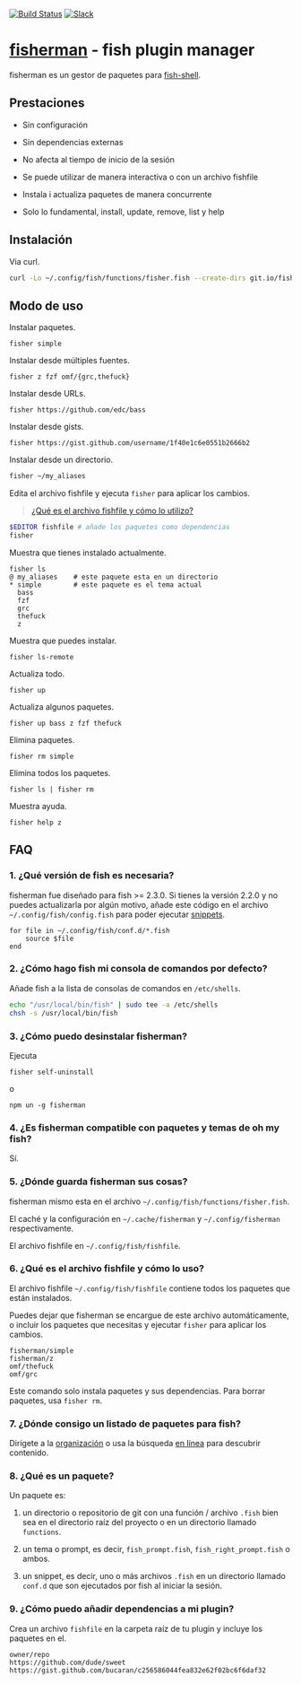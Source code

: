 [slack-link]: https://fisherman-wharf.herokuapp.com/
[slack-badge]: https://fisherman-wharf.herokuapp.com/badge.svg
[travis-link]: https://travis-ci.org/fisherman/fisherman
[travis-badge]: https://img.shields.io/travis/fisherman/fisherman.svg

[organización]: https://github.com/fisherman
[fish-shell]: https://github.com/fish-shell/fish-shell
[fisherman]: http://fisherman.sh
[en línea]: http://fisherman.sh/#search

[![Build Status][travis-badge]][travis-link]
[![Slack][slack-badge]][slack-link]

# [fisherman] - fish plugin manager

fisherman es un gestor de paquetes para [fish-shell].

## Prestaciones

* Sin configuración

* Sin dependencias externas

* No afecta al tiempo de inicio de la sesión

* Se puede utilizar de manera interactiva o con un archivo fishfile

* Instala i actualiza paquetes de manera concurrente

* Solo lo fundamental, install, update, remove, list y help

## Instalación

Via curl.

```sh
curl -Lo ~/.config/fish/functions/fisher.fish --create-dirs git.io/fisherman
```

## Modo de uso

Instalar paquetes.

```
fisher simple
```

Instalar desde múltiples fuentes.

```
fisher z fzf omf/{grc,thefuck}
```

Instalar desde URLs.

```
fisher https://github.com/edc/bass
```

Instalar desde gists.

```
fisher https://gist.github.com/username/1f40e1c6e0551b2666b2
```

Instalar desde un directorio.

```sh
fisher ~/my_aliases
```

Edita el archivo fishfile y ejecuta `fisher` para aplicar los cambios.

> [¿Qué es el archivo fishfile y cómo lo utilizo?](#6-qué-es-el-fishfile-y-cómo-lo-uso)

```sh
$EDITOR fishfile # añade los paquetes como dependencias
fisher
```

Muestra que tienes instalado actualmente.

```ApacheConf
fisher ls
@ my_aliases    # este paquete esta en un directorio
* simple        # este paquete es el tema actual
  bass
  fzf
  grc
  thefuck
  z
```

Muestra que puedes instalar.

```
fisher ls-remote
```

Actualiza todo.

```
fisher up
```

Actualiza algunos paquetes.

```
fisher up bass z fzf thefuck
```

Elimina paquetes.

```
fisher rm simple
```

Elimina todos los paquetes.

```
fisher ls | fisher rm
```

Muestra ayuda.

```
fisher help z
```

## FAQ

### 1. ¿Qué versión de fish es necesaria?

fisherman fue diseñado para fish >= 2.3.0. Si tienes la versión 2.2.0 y no puedes actualizarla por algún motivo, añade este código en el archivo `~/.config/fish/config.fish` para poder ejecutar [snippets](#8-qué-es-un-paquete).

```fish
for file in ~/.config/fish/conf.d/*.fish
    source $file
end
```

### 2. ¿Cómo hago fish mi consola de comandos por defecto?

Añade fish a la lista de consolas de comandos en `/etc/shells`.

```sh
echo "/usr/local/bin/fish" | sudo tee -a /etc/shells
chsh -s /usr/local/bin/fish
```

### 3. ¿Cómo puedo desinstalar fisherman?

Ejecuta

```fish
fisher self-uninstall
```

o

```fish
npm un -g fisherman
```

### 4. ¿Es fisherman compatible con paquetes y temas de oh my fish?

Sí.

### 5. ¿Dónde guarda fisherman sus cosas?

fisherman mismo esta en el archivo `~/.config/fish/functions/fisher.fish`.

El caché y la configuración en `~/.cache/fisherman` y `~/.config/fisherman` respectivamente.

El archivo fishfile en `~/.config/fish/fishfile`.

### 6. ¿Qué es el archivo fishfile y cómo lo uso?

El archivo fishfile `~/.config/fish/fishfile` contiene todos los paquetes que están instalados.

Puedes dejar que fisherman se encargue de este archivo automáticamente, o incluir los paquetes que necesitas y ejecutar `fisher` para aplicar los cambios.

```
fisherman/simple
fisherman/z
omf/thefuck
omf/grc
```

Este comando solo instala paquetes y sus dependencias. Para borrar paquetes, usa `fisher rm`.

### 7. ¿Dónde consigo un listado de paquetes para fish?

Dirígete a la [organización] o usa la búsqueda [en línea] para descubrir contenido.

### 8. ¿Qué es un paquete?

Un paquete es:

1. un directorio o repositorio de git con una función / archivo `.fish` bien sea en el directorio raíz del proyecto o en un directorio llamado `functions`.

2. un tema o prompt, es decir, `fish_prompt.fish`, `fish_right_prompt.fish` o ambos.

3. un snippet, es decir, uno o más archivos `.fish` en un directorio llamado `conf.d` que son ejecutados por fish al iniciar la sesión.

### 9. ¿Cómo puedo añadir dependencias a mi plugin?

Crea un archivo `fishfile` en la carpeta raíz de tu plugin y incluye los paquetes en el.

```fish
owner/repo
https://github.com/dude/sweet
https://gist.github.com/bucaran/c256586044fea832e62f02bc6f6daf32
```

